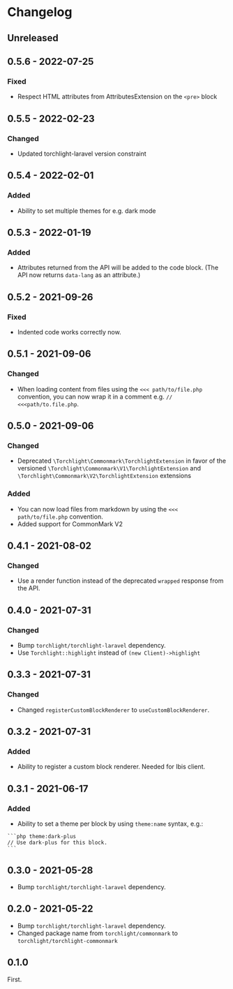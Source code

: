 # Changelog

## Unreleased

## 0.5.6 - 2022-07-25

### Fixed

- Respect HTML attributes from AttributesExtension on the `<pre>` block

## 0.5.5 - 2022-02-23

### Changed

- Updated torchlight-laravel version constraint

## 0.5.4 - 2022-02-01

### Added

- Ability to set multiple themes for e.g. dark mode

## 0.5.3 - 2022-01-19

### Added

- Attributes returned from the API will be added to the code block. (The API now returns `data-lang` as an attribute.)

## 0.5.2 - 2021-09-26

### Fixed
- Indented code works correctly now. 

## 0.5.1 - 2021-09-06

### Changed
- When loading content from files using the `<<< path/to/file.php` convention, you can now wrap it in a comment e.g. `// <<<path/to.file.php`.

## 0.5.0 - 2021-09-06

### Changed
- Deprecated `\Torchlight\Commonmark\TorchlightExtension` in favor of the versioned `\Torchlight\Commonmark\V1\TorchlightExtension` and `\Torchlight\Commonmark\V2\TorchlightExtension` extensions 

### Added
- You can now load files from markdown by using the `<<< path/to/file.php` convention.
- Added support for CommonMark V2

## 0.4.1 - 2021-08-02

### Changed
- Use a render function instead of the deprecated `wrapped` response from the API.

## 0.4.0 - 2021-07-31

### Changed
- Bump `torchlight/torchlight-laravel` dependency.
- Use `Torchlight::highlight` instead of `(new Client)->highlight`


## 0.3.3 - 2021-07-31

### Changed
- Changed `registerCustomBlockRenderer` to `useCustomBlockRenderer`.

## 0.3.2 - 2021-07-31

### Added
- Ability to register a custom block renderer. Needed for Ibis client.

## 0.3.1 - 2021-06-17

### Added
- Ability to set a theme per block by using `theme:name` syntax, e.g.:

````
```php theme:dark-plus
// Use dark-plus for this block.
```
````

## 0.3.0 - 2021-05-28

- Bump `torchlight/torchlight-laravel` dependency.

## 0.2.0 - 2021-05-22

- Bump `torchlight/torchlight-laravel` dependency.
- Changed package name from `torchlight/commonmark` to `torchlight/torchlight-commonmark`


## 0.1.0

First.